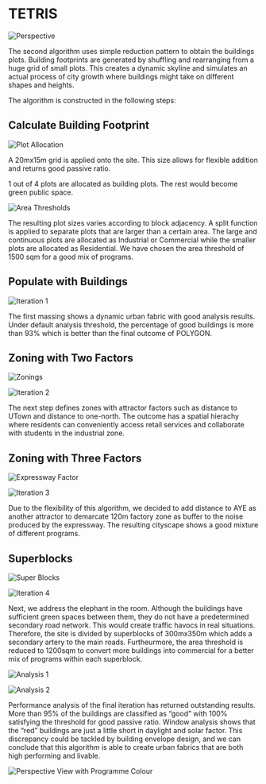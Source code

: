 # TETRIS

![Perspective](./imgs/r4.jpg)



The second algorithm uses simple reduction pattern to obtain the buildings plots. Building footprints are generated by shuffling and rearranging from a huge grid of small plots. This creates a dynamic skyline and simulates an actual process of city growth where buildings might take on different shapes and heights.

The algorithm is constructed in the following steps:

## Calculate Building Footprint

![Plot Allocation](./imgs/b1.png)

A 20mx15m grid is applied onto the site. This size allows for flexible addition and returns good passive ratio. 

1 out of 4 plots are allocated as building plots. The rest would become green public space. 

![Area Thresholds](./imgs/b2.png)

The resulting plot sizes varies according to block adjacency. A split function is applied to separate plots that are larger than a certain area. The large and continuous plots are allocated as Industrial or Commercial while the smaller plots are allocated as Residential. We have chosen the area threshold of 1500 sqm for a good mix of programs.

## Populate with Buildings

![Iteration 1](./imgs/b3.png)


The first massing shows a dynamic urban fabric with good analysis results. Under default analysis threshold, the percentage of good buildings is more than 93% which is better than the final outcome of POLYGON.

## Zoning with Two Factors


![Zonings](./imgs/b4.png)


![Iteration 2](./imgs/b5.png)


The next step defines zones with attractor factors such as distance to UTown and distance to one-north. The outcome has a spatial hierachy where residents can conveniently access retail services and collaborate with students in the industrial zone. 


## Zoning with Three Factors

![Expressway Factor](./imgs/b6.png)


![Iteration 3](./imgs/b7.png)

Due to the flexibility of this algorithm, we decided to add distance to AYE as another attractor to demarcate 120m factory zone as buffer to the noise produced by the expressway. The resulting cityscape shows a good mixture of different programs. 

## Superblocks

![Super Blocks](./imgs/b8.png)


![Iteration 4](./imgs/b9.png)

Next, we address the elephant in the room. Although the buildings have sufficient green spaces between them, they do not have a predetermined secondary road network. This would create traffic havocs in real situations. Therefore, the site is divided by superblocks of 300mx350m which adds a secondary artery to the main roads. Furtheurmore, the area threshold is reduced to 1200sqm to convert more buildings into commercial for a better mix of programs within each superblock.

![Analysis 1](./imgs/b10.png)


![Analysis 2](./imgs/b11.png)

Performance analysis of the final iteration has returned outstanding results. More than 95% of the buildings are classified as “good” with 100% satisfying the threshold for good passive ratio. Window analysis shows that the “red” buildings are just a little short in daylight and solar factor. This discrepancy could be tackled by building envelope design, and we can conclude that this algorithm is able to create urban fabrics that are both high performing and livable.

![Perspective View with Programme Colour](./imgs/r3.jpg)
